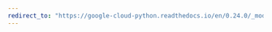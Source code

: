 ```yaml
---
redirect_to: "https://google-cloud-python.readthedocs.io/en/0.24.0/_modules/google/cloud/error_reporting/client.html"
---
```

